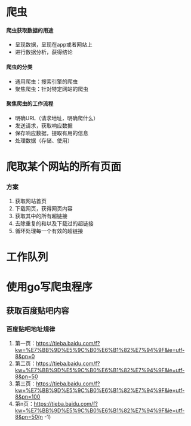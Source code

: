 # 爬虫

####  爬虫获取数据的用途

- 呈现数据，呈现在app或者网站上
- 进行数据分析，获得结论

#### 爬虫的分类

- 通用爬虫：搜索引擎的爬虫
- 聚焦爬虫：针对特定网站的爬虫

#### 聚焦爬虫的工作流程

- 明确URL（请求地址，明确爬什么）
- 发送请求，获取响应数据
- 保存响应数据，提取有用的信息
- 处理数据（存储、使用）



# 爬取某个网站的所有页面

### 方案

1. 获取网站首页
2. 下载网页，获得网页内容
3. 获取其中的所有超链接
4. 去除重复的和以及下载过的超链接
5. 循环处理每一个有效的超链接



# 工作队列







# 使用go写爬虫程序



## 获取百度贴吧内容

### 百度贴吧地址规律

1. 第一页：https://tieba.baidu.com/f?kw=%E7%BB%9D%E5%9C%B0%E6%B1%82%E7%94%9F&ie=utf-8&pn=0
2. 第二页：https://tieba.baidu.com/f?kw=%E7%BB%9D%E5%9C%B0%E6%B1%82%E7%94%9F&ie=utf-8&pn=50
3. 第三页：https://tieba.baidu.com/f?kw=%E7%BB%9D%E5%9C%B0%E6%B1%82%E7%94%9F&ie=utf-8&pn=100
4. 第n页：https://tieba.baidu.com/f?kw=%E7%BB%9D%E5%9C%B0%E6%B1%82%E7%94%9F&ie=utf-8&pn=50(n -1)



